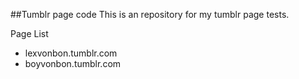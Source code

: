 
##Tumblr page code
This is an repository for my tumblr page tests.

Page List
* lexvonbon.tumblr.com
* boyvonbon.tumblr.com
